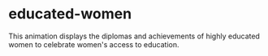 # educated-women

This animation displays the diplomas and achievements of highly educated women to celebrate women's access to education.
